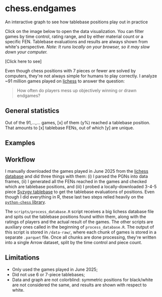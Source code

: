 # chess.endgames
An interactive graph to see how tablebase positions play out in practice

Click on the image below to open the data visualization. You can filter games by time control, rating range, and by either material count or a specific FEN. Tablebase evaluations and results are always shown from white's perspective. _Note: It runs locally on your browser, so it may slow down your computer._

[Click here to see]

Even though chess positions with 7 pieces or fewer are solved by computers, they're not always simple for humans to play correctly. I analyze ~91 million games played on [lichess](lichess.org) to answer the question:

> How often do players mess up objectively winning or drawn endgames?

## General statistics

Out of the 91,...,... games, [x] of them (y%) reached a tablebase position. That amounts to [x] tablebase FENs, out of which [y] are unique.

## Examples

## Workflow

I manually downloaded the games played in June 2025 from the [lichess database](https://database.lichess.org/) and did three things with them: (i) I parsed the PGNs into data frames, (ii) I generated all the FENs reached in the games and checked which are tablebase positions, and (iii) I probed a locally-downloaded 3-4-5 piece [Syzygy tablebase](https://syzygy-tables.info/#download) to get the tablebase evaluations of positions. Even though I did everything in R, these last two steps relied heavily on the [`python-chess` library](https://pypi.org/project/chess/).

The `scripts/process_database.R` script receives a big lichess database file and spits out the tablebase positions found within them, along with the ratings of players and the actual result of the games. The other scripts are auxiliary ones called in the beginning of `process_database.R`. The output of this script is stored in `/data-raw/`, where each chunk of games is stored in a separate `.parquet` file. Once all chunks are done processing, they're written into a single Arrow dataset, split by the time control and piece count.

## Limitations

- Only used the games played in June 2025;
- Did not use 6 or 7-piece tablebases;
- Data and graph are not colorblind: symmetric positions for black/white are not considered the same, and results are shown with respect to white.

